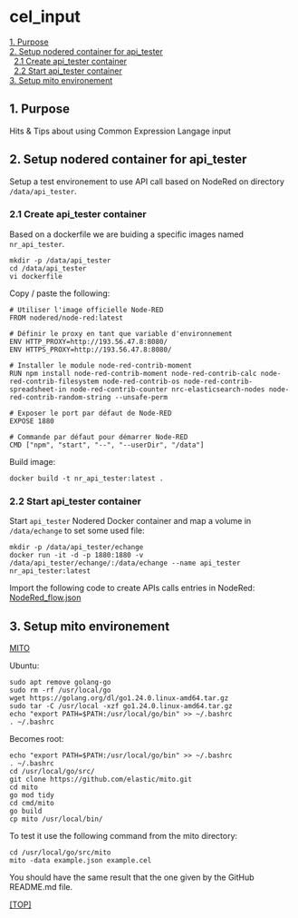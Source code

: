 # cel_input

[1. Purpose](#1-purpose)</br>
[2. Setup nodered container for api_tester](#2-setup-nodered-container-for-api_tester)</br>
&nbsp;&nbsp;[2.1 Create api_tester container](#21-create-api_tester-container)</br>
&nbsp;&nbsp;[2.2 Start api_tester container](#22-start-api_tester-container)</br>
[3. Setup mito environement](#3-setup-mito-environement)</br>

## 1. Purpose

Hits &amp; Tips about using Common Expression Langage input

## 2. Setup nodered container for api_tester

Setup a test environement to use API call based on NodeRed on directory `/data/api_tester`.</br>

### 2.1 Create api_tester container

Based on a dockerfile we are buiding a specific images named `nr_api_tester`.</br>

```
mkdir -p /data/api_tester
cd /data/api_tester
vi dockerfile
```

Copy / paste the following:</br>
```
# Utiliser l'image officielle Node-RED
FROM nodered/node-red:latest

# Définir le proxy en tant que variable d'environnement
ENV HTTP_PROXY=http://193.56.47.8:8080/
ENV HTTPS_PROXY=http://193.56.47.8:8080/

# Installer le module node-red-contrib-moment
RUN npm install node-red-contrib-moment node-red-contrib-calc node-red-contrib-filesystem node-red-contrib-os node-red-contrib-spreadsheet-in node-red-contrib-counter nrc-elasticsearch-nodes node-red-contrib-random-string --unsafe-perm

# Exposer le port par défaut de Node-RED
EXPOSE 1880

# Commande par défaut pour démarrer Node-RED
CMD ["npm", "start", "--", "--userDir", "/data"]
```

Build image:</br>
```
docker build -t nr_api_tester:latest .
```

### 2.2 Start api_tester container

Start `api_tester` Nodered Docker container and map a volume in `/data/echange` to set some used file:</br>
```
mkdir -p /data/api_tester/echange
docker run -it -d -p 1880:1880 -v /data/api_tester/echange/:/data/echange --name api_tester nr_api_tester:latest
```

Import the following code to create APIs calls entries in NodeRed:</br>
[NodeRed_flow.json](/NodeRed_flow.json)</br>

## 3. Setup mito environement

[MITO](https://github.com/elastic/mito/tree/dev?tab=readme-ov-file)

Ubuntu:
```
sudo apt remove golang-go
sudo rm -rf /usr/local/go
wget https://golang.org/dl/go1.24.0.linux-amd64.tar.gz
sudo tar -C /usr/local -xzf go1.24.0.linux-amd64.tar.gz
echo "export PATH=$PATH:/usr/local/go/bin" >> ~/.bashrc
. ~/.bashrc
```
Becomes root:
```
echo "export PATH=$PATH:/usr/local/go/bin" >> ~/.bashrc
. ~/.bashrc
cd /usr/local/go/src/
git clone https://github.com/elastic/mito.git
cd mito
go mod tidy
cd cmd/mito
go build
cp mito /usr/local/bin/
```
To test it use the following command from the mito directory:</br>
```
cd /usr/local/go/src/mito
mito -data example.json example.cel
```

You should have the same result that the one given by the GitHub README.md file.</br>

[[TOP]](#cel_input)
